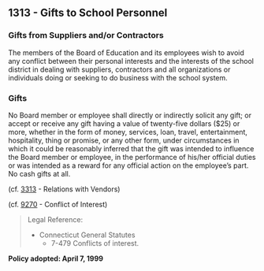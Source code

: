 ## 1313 - Gifts to School Personnel

### Gifts from Suppliers and/or Contractors

The members of the Board of Education and its employees wish to avoid any conflict between their personal interests and the interests of the school district in dealing with suppliers, contractors and all organizations or individuals doing or seeking to do business with the school system.

### Gifts

No Board member or employee shall directly or indirectly solicit any gift; or accept or receive any gift having a value of twenty-five dollars \($25\) or more, whether in the form of money, services, loan, travel, entertainment, hospitality, thing or promise, or any other form, under circumstances in which it could be reasonably inferred that the gift was intended to influence the Board member or employee, in the performance of his/her official duties or was intended as a reward for any official action on the employee’s part.  No cash gifts at all.

\(cf. [3313](/policies/3000/3313.md) - Relations with Vendors\)

\(cf. [9270](/policies/9000/9270.md) - Conflict of Interest\)

> Legal Reference:
> 
> * Connecticut General Statutes
>   * 7-479 Conflicts of interest.

**Policy adopted:  April 7, 1999**


